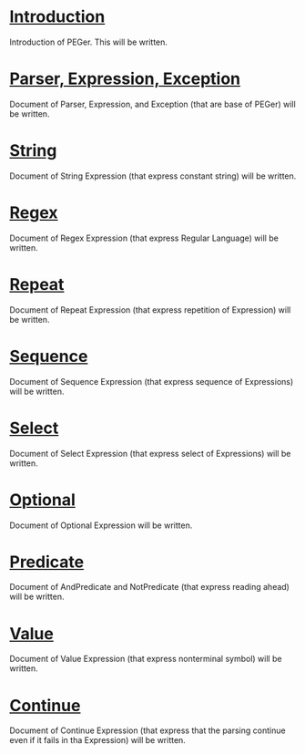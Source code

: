 # [Introduction](English/Introduction.md)
Introduction of PEGer. This will be written.
# [Parser, Expression, Exception](English/Parser.md)
Document of Parser, Expression, and Exception (that are base of PEGer) will be written.
# [String](English/String.md)
Document of String Expression (that express constant string) will be written.
# [Regex](English/Regex.md)
Document of Regex Expression (that express Regular Language) will be written.
# [Repeat](English/Repeat.md)
Document of Repeat Expression (that express repetition of Expression) will be written.
# [Sequence](English/Sequence.md)
Document of Sequence Expression (that express sequence of Expressions) will be written.
# [Select](English/Select.md)
Document of Select Expression (that express select of Expressions) will be written.
# [Optional](English/Optional.md)
Document of Optional Expression will be written.
# [Predicate](English/Predicate.md)
Document of AndPredicate and NotPredicate (that express reading ahead) will be written.
# [Value](English/Value.md)
Document of Value Expression (that express nonterminal symbol) will be written.
# [Continue](English/Continue.md)
Document of Continue Expression (that express that the parsing continue even if it fails in tha Expression) will be written.